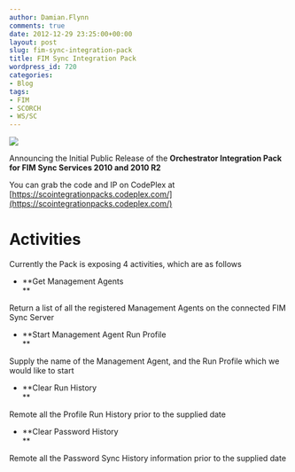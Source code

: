 ```yaml
---
author: Damian.Flynn
comments: true
date: 2012-12-29 23:25:00+00:00
layout: post
slug: fim-sync-integration-pack
title: FIM Sync Integration Pack
wordpress_id: 720
categories:
- Blog
tags:
- FIM
- SCORCH
- WS/SC
---
```


![](http://blogstorage.damianflynn.com/wp-content/uploads/2012/12/122912_0045_FIMSyncInte1.png)

Announcing the Initial Public Release of the **Orchestrator Integration Pack for FIM Sync Services 2010 and 2010 R2**

You can grab the code and IP on CodePlex at [https://scointegrationpacks.codeplex.com/](https://scointegrationpacks.codeplex.com/)

# Activities   


Currently the Pack is exposing 4 activities, which are as follows

  * **Get Management Agents   
**

Return a list of all the registered Management Agents on the connected FIM Sync Server

  * **Start Management Agent Run Profile   
**

Supply the name of the Management Agent, and the Run Profile which we would like to start

  * **Clear Run History   
**

Remote all the Profile Run History prior to the supplied date

  * **Clear Password History   
**

Remote all the Password Sync History information prior to the supplied date
